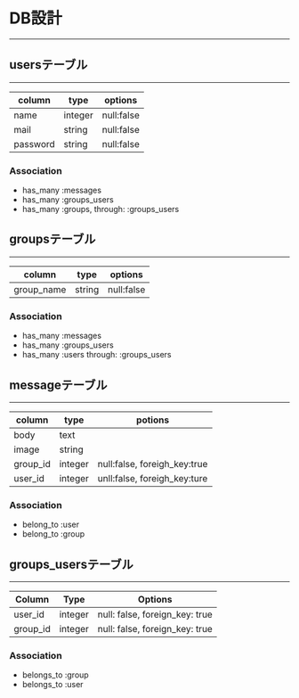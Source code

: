 # DB設計
---

## usersテーブル
---
|column|type|options|
|---|---|---|
|name|integer|null:false|
|mail|string|null:false|
|password|string|null:false|

### Association
- has_many :messages
- has_many :groups_users
- has_many :groups, through: :groups_users


## groupsテーブル
---
|column|type|options|
|---|---|---|
|group_name|string|null:false|

### Association
- has_many :messages
- has_many :groups_users
- has_many :users through: :groups_users


## messageテーブル
---
|column|type|potions|
|---|---|---|
|body|text||
|image|string||
|group_id|integer|null:false, foreigh_key:true|
|user_id|integer|unll:false, foreigh_key:ture|

### Association
- belong_to :user
- belong_to :group


## groups_usersテーブル
---
|Column|Type|Options|
|------|----|-------|
|user_id|integer|null: false, foreign_key: true|
|group_id|integer|null: false, foreign_key: true|

### Association
- belongs_to :group
- belongs_to :user